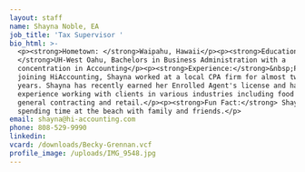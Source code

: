```yaml
---
layout: staff
name: Shayna Noble, EA
job_title: 'Tax Supervisor '
bio_html: >-
  <p><strong>Hometown: </strong>Waipahu, Hawaii</p><p><strong>Education:
  </strong>UH-West Oahu, Bachelors in Business Administration with a
  concentration in Accounting</p><p><strong>Experience:</strong>&nbsp;Prior to
  joining HiAccounting, Shayna worked at a local CPA firm for almost twelve
  years. Shayna has recently earned her Enrolled Agent's license and has tax
  experience working with clients in various industries including food service,
  general contracting and retail.</p><p><strong>Fun Fact:</strong> Shayna enjoys
  spending time at the beach with family and friends.</p>
email: shayna@hi-accounting.com
phone: 808-529-9990
linkedin:
vcard: /downloads/Becky-Grennan.vcf
profile_image: /uploads/IMG_9548.jpg
---
```

